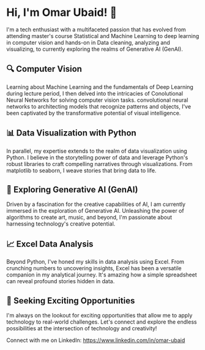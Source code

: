 # Hi, I'm Omar Ubaid! 👋

I'm a tech enthusiast with a multifaceted passion that has evolved from attending master's course Statistical and Machine Learning to deep learning in computer vision and hands-on in Data cleaning, analyzing and visualizing, to currently exploring the realms of Generative AI (GenAI).


## 🔍 Computer Vision

Learning about Machine Learning and the fundamentals of Deep Learning during lecture period, I then delved into the intricacies of Conolutional Neural Networks for solving computer vision tasks. convolutional neural networks to architecting models that recognize patterns and objects, I've been captivated by the transformative potential of visual intelligence.


## 📊 Data Visualization with Python

In parallel, my expertise extends to the realm of data visualization using Python. I believe in the storytelling power of data and leverage Python's robust libraries to craft compelling narratives through visualizations. From matplotlib to seaborn, I weave stories that bring data to life.


## 🧠 Exploring Generative AI (GenAI)

Driven by a fascination for the creative capabilities of AI, I am currently immersed in the exploration of Generative AI. Unleashing the power of algorithms to create art, music, and beyond, I'm passionate about harnessing technology's creative potential.


## 📈 Excel Data Analysis

Beyond Python, I've honed my skills in data analysis using Excel. From crunching numbers to uncovering insights, Excel has been a versatile companion in my analytical journey. It's amazing how a simple spreadsheet can reveal profound stories hidden in data.


## 🚀 Seeking Exciting Opportunities

I'm always on the lookout for exciting opportunities that allow me to apply technology to real-world challenges. Let's connect and explore the endless possibilities at the intersection of technology and creativity!

Connect with me on LinkedIn: https://www.linkedin.com/in/omar-ubaid
